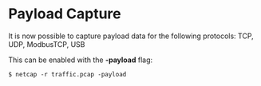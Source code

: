 # Payload Capture

It is now possible to capture payload data for the following protocols: TCP, UDP, ModbusTCP, USB

This can be enabled with the **-payload** flag:

```text
$ netcap -r traffic.pcap -payload
```

